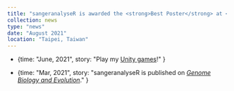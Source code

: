 ```yaml
---
title: "sangeranalyseR is awarded the <strong>Best Poster</strong> at <a href='https://bioc2021.bioconductor.org/' target='_blank'>Bioc2021</a>. Check out my sangeranalyseR <a href='https://f1000research.com/posters/10-888' target='_blank'>poster</a>!"
collection: news
type: "news"
date: "August 2021"
location: "Taipei, Taiwan"
---
```


  - {time: "June, 2021", story: "Play my <a href='https://khchao.com/projects/' target='_blank'>Unity games</a>!" }

  - {time: "Mar, 2021", story: "sangeranalyseR is published on <i><a href='https://doi.org/10.1093/gbe/evab028' target='_blank'>Genome Biology and Evolution</a></i>." }
